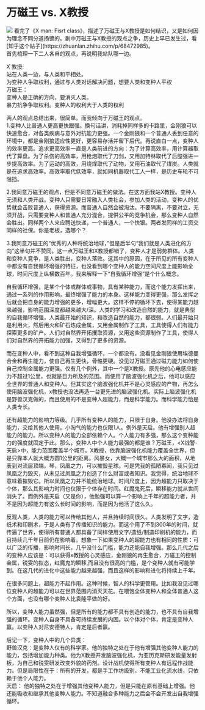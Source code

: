 # 万磁王 vs. X教授
<img src = "https://i.ytimg.com/vi/ZzS1szIFa7Y/hqdefault.jpg">
看完了《X man: Fisrt class》，描述了万磁王与X教授是如何结识，又是如何因为理念不同分道扬镳的。剧中万磁王与X教授的观点之争，历史上早已发生过，看[知乎这个帖子](https://zhuanlan.zhihu.com/p/68472985)。<br>
首先梳理一下二人各自的观点，再说明我站队哪一边。<br>

X 教授:<br>
    站在人类一边，与人类和平相处。<br>
    为变种人争取权利，通过与人类对话解决问题，想要人类和变种人平权<br>
万磁王：<br>
    变种人是正确的方向，要消灭人类。<br>
    暴力抗争争取权利。变种人的权利大于人类的权利<br>

两人的观点总结出来，很简单。而我倾向于万磁王的观点。<br>
1.变种人比普通人更高更快跟强。换句话讲，消耗掉同样多的卡路里，金刚狼可以快速愈合，对各类疾病与意外对抗能力更强。一个金刚狼和一个普通人丢到任意的环境中，都是金刚狼适应性更好，更容易存活并留下后代。再说直白一点，变种人的效率更高。追求更高效率一直是人类前进的方向：为了计算高效率，用计算器取代了算盘。为了杀伤的高效率，用枪炮取代了刀剑，又用加特林取代了后膛强进一步提高效率。为了运动的高效，用烧煤取代了动物，又用石油取代了煤炭。人类就是在追求高效率。高效率取代低效率，就如同机器取代工人一样，是历史车轮不可阻挡。<br>

2.我同意万磁王的观点，但是不同意万磁王的做法。在这方面我站X教授。变种人无须和人类开战。变种人只需要日常融入人类社会，参加人类的活动，变种人的优势就会击败普通人，获得资源。而普通人自然会被淘汰。不要隔离，不要对立，无须开战，只需要变种人和普通人充分混合，提供公平的竞争机会，那么变种人自然会胜出。同样两个人来应聘送快递，一个普通人，一个快银。两者发同样的工资交同样的社保。你是老板，选哪个？<br>

3.我同意万磁王的“优秀的人种将统治地球，”但是后半句“我们就是人类进化的方向”这半句并不赞同。这一点万磁王和X教授都错了，变种人才是弱势群体。人类和变种人竞争，是人类胜出，变种人落败。这其中的原因，在于所见的所有变种人中都没有自我循环增强的特征，也没看到哪个变种人的能力空间尺度上能影响全球，时间尺度上纵横数百年。我来解释一下“自我循环增强”是个什么概念。<br>

自我循环增强，是某个个体或群体或事物，具有某种能力，而这个能力发挥出来，通过一系列的作用影响，最终增强了能力的本身。这样能力变得更强，那么发挥之后就会把自身的能力增强的更多，增幅更大。这样不停的循环下去，使得某能力越来越强，影响范围深度都越来越大/深。人类的学习和改造自然的能力，就是典型的自我循环增强，人类最开始的知识，和改造自然的能力，都很弱。人们最开始只是利用火，然后用火和矿石炼成金属，又用金属制作了工具，工具使得人们有能力探索更多的矿产。人们对自然界开拓攫取资源，又用这些资源制作了工具，使得人们对自然界的开拓能力加强，又得到了更多的资源。<br>

而在变种人中，看不到这种自我增强循环，一个都没有。没看见金刚狼使用埃德曼合金和再生能力，使自己再生更快，骨骼更硬。没见过万磁王通过磁力能力如何使自己控制金属能力更强。仅有几个例外，其中一个是X教授。原先他的心电感应能力不超过1公里，也就是目力所及的范围。而使用了脑波强化机之后，他可以感应全世界的普通人和变种人。但其实这个脑波强化机并不是心灵感应的产物，再怎么使用脑波强化机，x教授也没法再造一台更先进的脑波强化机。实际上脑波强化机是野兽汉克做的，而且使用的不是变种人超能力，而是科学能力。而科学能力恰是人类专长。<br>

还有超能力的影响力等级。几乎所有变种人的能力，只限于自身。他没办法将自身能力，交给其他人使用。小淘气的能力也仅限1人。例外是天启。他有增强别人超能力的能力。所以变种人的能力全部依赖个人。个人能力有多强，那么这个变种能力的强度就固定于此。那么，变种人中个人能力最强的都是谁？万磁王，<X战警-天启>中，能力范围覆盖半个城市。X教授，依靠脑波强化机能力覆盖全世界，但是只靠本人就大概方圆1公里的距离。风暴女，大概一个城市那么大的面积，从地表到对流层顶端。琴，凤凰之力，可以摧毁星球。可是凭我的孤陋寡闻，我只见过凤凰之力毁灭，从未见过凤凰之力创造了什么财富或者知识。我觉得，统治地球不意味着摧毁它。所以凤凰之力并不能统治地球。时间尺度上，因为超能力只取决于个体，那么其影响力时间也仅限于个体存在时间。红魔鬼死后，瞬移能力就从世间消失了。而例外是天启（又是你），他勉强可以算一个影响上千年的超能力者，并不是因为超能力有这么长时间的影响，而是因为他活了这么久。<br>

反观人类，人类的能力可以传给其他人，并且持续时间很久。人类发明了文字，造纸术和印刷术，于是人类有了传播知识的能力。而这个用了不到300年的时间，就传遍了世界，使得所有普通人都具备了同样使用文字/造纸/制造印刷机的能力，而且持续几千年目前仍在影响着。想象一下如果变种人的超能力也有相同的性质：可以广泛的传播，影响时间长，几乎没什么门槛，能力还能自我增强。那么几代之后的变种人应该是：可以获得x教授的心灵感应，金刚狼的再生愈合，万磁王的控制金属，锐雯的拟态，红魔鬼的瞬移,而且没有很高的门槛，是个变种人就有可能学到。在这几代的进化中这些能力越来越强，而且这样的影响和进化将持续上千年。<br>

在很多问题上，超能力不起作用。这种时候，智人的科学更管用。比如我没见过哪位变种人的超能力可以在世界范围内消灭天花。在喂饱全体变种人和全体普通人这个方面，也没有哪个变种人比袁隆平做的好。<br>

所以，变种人能力虽然强，但是所有的能力都不具有创造的能力，也不具有自我增强的循环。变种人自身不具备可持续发展的内因。以个体对个体，肯定是变种人赢。以变种人对尼安德特人，肯定是后者赢。<br>

后记一下，变种人中的几个异类：<br>
野兽汉克：是变种人仅有的科学家。他的独特之处在于他有增强其他变种人能力的能力，包括增加能力种类。他为X教授开发脑波强化机，为亚历克斯研发能量发射板，为自己和锐雯研发改变外貌的药剂。设计战机使得所有变种人有远程作战能力。但是局限性在于：所有的开发，都是手工作坊级别，不能工业化流水线，只依赖于他个人能力。<br>
天启： 他的独特之处在于增强其他变种人能力，但是只能在原有基础上增强。他还能吸收和继承其他变种人能力。不知道融合多种能力之后会不会开发出自我增强循环。<br>

